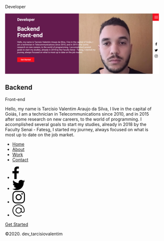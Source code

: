 <section>

<div class="logo">Developer</div>

![](images/readme-img.png)

<div class="content">

## Backend  
Front-end

Hello, my name is Tarcisio Valentim Araujo da Silva, I live in the capital of Goiás, I am a technician in Telecommunications since 2010, and in 2015 after some research on new careers, to the world of programming. I accomplished several goals to start my studies, already in 2018 by the Faculty Senai - Fatesg, I started my journey, always focused on what is most up to date on the job market.

</section>

<div class="navigation">

*   [Home](index.html)
*   [About](page/about.html)
*   [Work](page/work.html)
*   [Contact](page/contact.html)

<div class="socialBar">

*   [![](images/facebook.png)](https://www.facebook.com/tarcisio.valentimaraujo)
*   [![](images/twitter.png)](https://twitter.com/tarcisio_valent)
*   [![](images/instagram.png)](https://www.instagram.com/devtvas/)
*   [![](images/email.png)](mailto:tarcisio.jobs@outlook.com)

  </div>
</div>

[Get Started](https://github.com/TarcisioValentim)</div>

©2020\. dev_tarcisiovalentim
